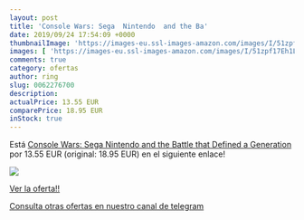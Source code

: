 ```yaml
---
layout: post
title: 'Console Wars: Sega  Nintendo  and the Ba'
date: 2019/09/24 17:54:09 +0000
thumbnailImage: 'https://images-eu.ssl-images-amazon.com/images/I/51zpf17Eh1L._SL200_.jpg'
images: [ 'https://images-eu.ssl-images-amazon.com/images/I/51zpf17Eh1L._SL200_.jpg' ]
comments: true
category: ofertas
author: ring
slug: 0062276700
description:
actualPrice: 13.55 EUR
comparePrice: 18.95 EUR
inStock: true
---
```


Está [Console Wars: Sega  Nintendo  and the Battle that Defined a Generation](https://www.amazon.com/dp/0062276700/?tag=redken08-20) por 13.55 EUR (original: 18.95 EUR) en el siguiente enlace!

[![](https://images-eu.ssl-images-amazon.com/images/I/51zpf17Eh1L._SL200_.jpg)](https://www.amazon.com/dp/0062276700/?tag=redken08-20)

[Ver la oferta!!](https://www.amazon.com/dp/0062276700/?tag=redken08-20)

[Consulta otras ofertas en nuestro canal de telegram](https://t.me/s/ofertas25)
